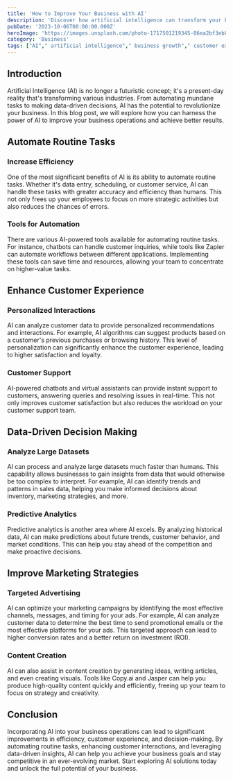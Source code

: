 ```yaml
---
title: 'How to Improve Your Business with AI'
description: 'Discover how artificial intelligence can transform your business operations, enhance customer experiences, and drive growth.'
pubDate: '2023-10-06T00:00:00.000Z'
heroImage: 'https://images.unsplash.com/photo-1717501219345-06ea2bf3eb80?crop=entropy&cs=tinysrgb&fit=max&fm=jpg&ixid=M3w2MjA0NjR8MHwxfHJhbmRvbXx8fHx8fHx8fDE3MTgwMjM3MTR8&ixlib=rb-4.0.3&q=80&w=1080'
category: 'Business'
tags: ["AI"," artificial intelligence"," business growth"," customer experience"," automation"," data-driven decision making"]
---
```


## Introduction
Artificial Intelligence (AI) is no longer a futuristic concept; it's a present-day reality that's transforming various industries. From automating mundane tasks to making data-driven decisions, AI has the potential to revolutionize your business. In this blog post, we will explore how you can harness the power of AI to improve your business operations and achieve better results.

## Automate Routine Tasks
### Increase Efficiency
One of the most significant benefits of AI is its ability to automate routine tasks. Whether it's data entry, scheduling, or customer service, AI can handle these tasks with greater accuracy and efficiency than humans. This not only frees up your employees to focus on more strategic activities but also reduces the chances of errors.

### Tools for Automation
There are various AI-powered tools available for automating routine tasks. For instance, chatbots can handle customer inquiries, while tools like Zapier can automate workflows between different applications. Implementing these tools can save time and resources, allowing your team to concentrate on higher-value tasks.

## Enhance Customer Experience
### Personalized Interactions
AI can analyze customer data to provide personalized recommendations and interactions. For example, AI algorithms can suggest products based on a customer's previous purchases or browsing history. This level of personalization can significantly enhance the customer experience, leading to higher satisfaction and loyalty.

### Customer Support
AI-powered chatbots and virtual assistants can provide instant support to customers, answering queries and resolving issues in real-time. This not only improves customer satisfaction but also reduces the workload on your customer support team.

## Data-Driven Decision Making
### Analyze Large Datasets
AI can process and analyze large datasets much faster than humans. This capability allows businesses to gain insights from data that would otherwise be too complex to interpret. For example, AI can identify trends and patterns in sales data, helping you make informed decisions about inventory, marketing strategies, and more.

### Predictive Analytics
Predictive analytics is another area where AI excels. By analyzing historical data, AI can make predictions about future trends, customer behavior, and market conditions. This can help you stay ahead of the competition and make proactive decisions.

## Improve Marketing Strategies
### Targeted Advertising
AI can optimize your marketing campaigns by identifying the most effective channels, messages, and timing for your ads. For example, AI can analyze customer data to determine the best time to send promotional emails or the most effective platforms for your ads. This targeted approach can lead to higher conversion rates and a better return on investment (ROI).

### Content Creation
AI can also assist in content creation by generating ideas, writing articles, and even creating visuals. Tools like Copy.ai and Jasper can help you produce high-quality content quickly and efficiently, freeing up your team to focus on strategy and creativity.

## Conclusion
Incorporating AI into your business operations can lead to significant improvements in efficiency, customer experience, and decision-making. By automating routine tasks, enhancing customer interactions, and leveraging data-driven insights, AI can help you achieve your business goals and stay competitive in an ever-evolving market. Start exploring AI solutions today and unlock the full potential of your business.

